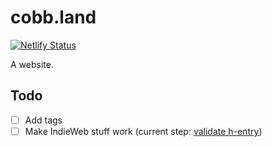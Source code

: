 # cobb.land

[![Netlify Status](https://api.netlify.com/api/v1/badges/2ce55473-4a31-4a01-ae29-a5bbd1b46a8f/deploy-status)](https://app.netlify.com/projects/cobbland/deploys)

A website.

## Todo

- [ ] Add tags
- [ ] Make IndieWeb stuff work (current step: [validate h-entry](https://indiewebify.me/validate-h-entry/))